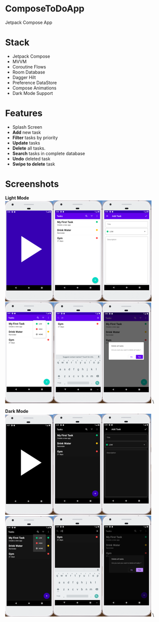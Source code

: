 # ComposeToDoApp

Jetpack Compose App

# Stack

- Jetpack Compose
- MVVM
- Coroutine Flows
- Room Database
- Dagger Hilt
- Preference DataStore
- Compose Animations
- Dark Mode Support

# Features

- Splash Screen
- **Add** new task
- **Filter** tasks by priority
- **Update** tasks
- **Delete** all tasks.
- **Search** tasks in complete database
- **Undo** deleted task
- **Swipe to delete** task

# Screenshots

**Light Mode** \
![Splash Screen](assets/1.png)![Home Screen](assets/2.png)![Add Task Screen](assets/3.png) \
![Priority Drop Down](assets/4.png)![Search Screen](assets/5.png)![Delete All Dialog](assets/6.png)
\

**Dark Mode** \
![Splash Screen](assets/N1.png)![Home Screen](assets/N2.png)![Add Task Screen](assets/N3.png) \
![Priority Drop Down](assets/N4.png)![Search Screen](assets/N5.png)![Delete All Dialog](assets/N6.png)
\






